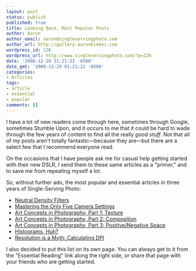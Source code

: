 ```yaml
---
layout: post
status: publish
published: true
title: Looking Back, Most Popular Posts
author: Aaron
author_email: aaron@singleservingphoto.com
author_url: http://gallery.aaronbieber.com
wordpress_id: 226
wordpress_url: http://www.singleservingphoto.com/?p=226
date: '2008-12-28 21:21:22 -0500'
date_gmt: '2008-12-29 01:21:22 -0500'
categories:
- Articles
tags:
- article
- essential
- popular
comments: []
---
```

I have a lot of new readers come through here, sometimes through Google,
sometimes Stumble Upon, and it occurs to me that it could be hard to
wade through the few years of content to find all the really _good
stuff_. Not that all of my posts aren't totally fantastic—because they
are—but there are a select few that I recommend everyone read.

On the occasions that I have people ask me for casual help getting
started with their new DSLR, I send them to these same articles as a
"primer," and to save me from repeating myself a lot.

So, without further ado, the most popular and essential articles in
three years of Single-Serving Photo:

* [Neutral Density
Filters](http://www.singleservingphoto.com/2008/02/21/neutral-density-filters/)
 * [Mastering the Only Five Camera
Settings](http://www.singleservingphoto.com/2008/06/30/mastering-the-only-five-camera-settings/)
 * [Art Concepts in Photography, Part 1:
Texture](http://www.singleservingphoto.com/2007/08/02/art-concepts-in-photography-part-1-texture/)
 * [Art Concepts in Photography, Part 2:
Composition](http://www.singleservingphoto.com/2007/08/26/art-concepts-in-photography-part-2-composition/)
 * [Art Concepts in Photography, Part 3: Positive/Negative
Space](http://www.singleservingphoto.com/2007/09/08/art-concepts-in-photography-part-3-positivenegative-space/)
 * [Histograms,
Huh?](http://www.singleservingphoto.com/2007/06/03/histograms-huh/)
 * [Resolution is a Myth: Calculating
DPI](http://www.singleservingphoto.com/2007/07/06/resolution-is-a-myth-calculating-dpi/)

I also decided to put this list on its own page. You can always get to
it from the "Essential Reading" link along the right side, or share that
page with your friends who are getting started.
